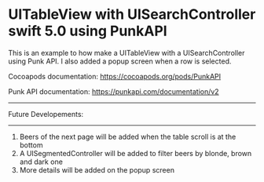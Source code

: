 # UITableView with UISearchController swift 5.0 using PunkAPI
This is an example to how make a UITableView with a UISearchController using Punk API. I also added a popup screen when a row is selected.


Cocoapods documentation: https://cocoapods.org/pods/PunkAPI


Punk API documentation: https://punkapi.com/documentation/v2


_____________________________________________________

Future Developements:
_____________________________________________________

1. Beers of the next page will be added when the table scroll is at the bottom
2. A UISegmentedController will be added to filter beers by blonde, brown and dark one
3. More details will be added on the popup screen
